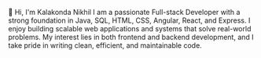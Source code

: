 👋 Hi, I'm Kalakonda Nikhil
I am a passionate Full-stack Developer with a strong foundation in Java, SQL, HTML, CSS, Angular, React, and Express. I enjoy building scalable web applications and systems that solve real-world problems. My interest lies in both frontend and backend development, and I take pride in writing clean, efficient, and maintainable code.
